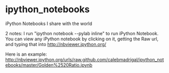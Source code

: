 ipython_notebooks
=================

iPython Notebooks I share with the world

2 notes:
I run "ipython notebook --pylab inline" to run iPython Notebook.
You can view any iPython notebook by clicking on it, getting the Raw url, and typing that into http://nbviewer.ipython.org/

Here is an example: http://nbviewer.ipython.org/urls/raw.github.com/calebmadrigal/ipython_notebooks/master/Golden%2520Ratio.ipynb
